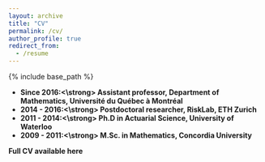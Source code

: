 ```yaml
---
layout: archive
title: "CV"
permalink: /cv/
author_profile: true
redirect_from:
  - /resume
---
```


{% include base_path %}

* <strong>Since 2016:<\strong> Assistant professor, Department of Mathematics, Université du Québec à Montréal
* <strong>2014 - 2016:<\strong> Postdoctoral researcher, RiskLab, ETH Zurich
* <strong>2011 - 2014:<\strong> Ph.D in Actuarial Science, University of Waterloo
* <strong>2009 - 2011:<\strong> M.Sc. in Mathematics, Concordia University
  
Full CV available here
